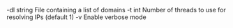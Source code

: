   -dl string
    	File containing a list of domains
  -t int
    	Number of threads to use for resolving IPs (default 1)
  -v	Enable verbose mode
